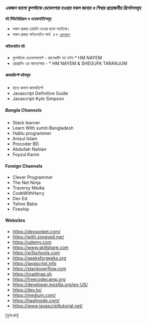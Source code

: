 ### _একজন ভালো ফুলস্ট্যাক ডেভেলপার হওয়ার সকল জানার ও শিখার প্রয়োজনীয় রির্সোসসমূহ_

**বই টিউটোরিয়াল ও ওয়েবসাইটসমূহ**
- সকল প্রকার ক্রেডিট দেওয়া হলো সবাইকে।
- সকল প্রকার গাইডলাইন পার্থ  >> [`রোডম্যাপ`](https://roadmap.sh/)

#### গাইডলাইন বই

- ফুলস্ট্যাক ডেভেলপমেন্ট - কানেকটিং দ্যা ডটস্ \* HM NAYEM
- প্রোগ্রামিং এর আদ্যোপান্ত - \* HM NAYEM & SHEGUFA TARANJUM

##### জাভাক্রিপ্ট বইসমূহ

- হাতে কলমে জাভাক্রিপ্ট
- Javascript Definitive Guide
- Javascript-Kyle Simpson

##### Bangla Channels

- Stack learner
- Learn With sumit-Bangladesh
- Hablu programmer
- Anisul Islam
- Procoder BD
- Abdullah Nahian
- Foyzul Karim

#### Foreign Channels

- Clever Programmer
- The Net Ninja
- Traversy Media
- CodeWithHarry
- Dev Ed
- Yahoo Baba
- Fireship

#### Websites

- https://devsonket.com/
- https://with.zonayed.me/
- https://udemy.com
- https://www.skillshare.com
- https://w3schools.com
- https://geeksforgeeks.org
- https://javascript.info
- https://stackoverflow.com
- https://roadmap.sh
- https://freecodecamp.org
- https://developer.mozilla.org/en-US/
- https://dev.to/
- https://medium.com/
- https://hashnode.com/
- https://www.javascripttutorial.net/

[ফুটনোট]
